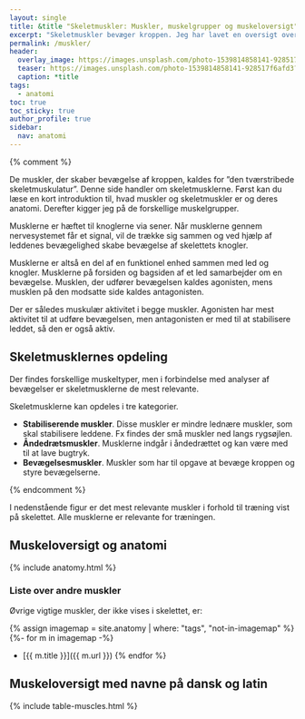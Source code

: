 ```yaml
---
layout: single
title: &title "Skeletmuskler: Muskler, muskelgrupper og muskeloversigt"
excerpt: "Skeletmuskler bevæger kroppen. Jeg har lavet en oversigt over muskler, muskelgrupper og muskel anatomi, hvor du kan se navne på kroppens muskler på latin og dansk."
permalink: /muskler/
header:
  overlay_image: https://images.unsplash.com/photo-1539814858141-928517f6afd3?ixlib=rb-1.2.1&ixid=eyJhcHBfaWQiOjEyMDd9&auto=format&fit=crop&w=1900&q=60
  teaser: https://images.unsplash.com/photo-1539814858141-928517f6afd3?ixlib=rb-1.2.1&ixid=eyJhcHBfaWQiOjEyMDd9&auto=format&fit=crop&w=400&q=60
  caption: *title
tags:
  - anatomi
toc: true
toc_sticky: true
author_profile: true
sidebar:
  nav: anatomi
---
```


{% comment %}

De muskler, der skaber bevægelse af kroppen, kaldes for ”den tværstribede skeletmuskulatur”. Denne side handler om skeletmusklerne. Først kan du læse en kort introduktion til, hvad muskler og skeletmuskler er og deres anatomi. Derefter kigger jeg på de forskellige muskelgrupper.

Musklerne er hæftet til knoglerne via sener. Når musklerne gennem nervesystemet får et signal, vil de trække sig sammen og ved hjælp af leddenes bevægelighed skabe bevægelse af skelettets knogler.

Musklerne er altså en del af en funktionel enhed sammen med led og knogler. Musklerne på forsiden og bagsiden af et led samarbejder om en bevægelse. Musklen, der udfører bevægelsen kaldes agonisten, mens musklen på den modsatte side kaldes antagonisten. 

Der er således muskulær aktivitet i begge muskler. Agonisten har mest aktivitet til at udføre bevægelsen, men antagonisten er med til at stabilisere leddet, så den er også aktiv. 

## Skeletmusklernes opdeling

Der findes forskellige muskeltyper, men i forbindelse med analyser af bevægelser er skeletmusklerne de mest relevante.

Skeletmusklerne kan opdeles i tre kategorier.

- **Stabiliserende muskler**. Disse muskler er mindre lednære muskler, som skal stabilisere leddene. Fx findes der små muskler ned langs rygsøjlen.
- **Åndedrætsmuskler**. Musklerne indgår i åndedrættet og kan være med til at lave bugtryk.
- **Bevægelsesmuskler**. Muskler som har til opgave at bevæge kroppen og styre bevægelserne.

{% endcomment %}

I nedenstående figur er det mest relevante muskler i forhold til træning vist på skelettet. Alle musklerne er relevante for træningen.

## Muskeloversigt og anatomi

{% include anatomy.html %}

### Liste over andre muskler

Øvrige vigtige muskler, der ikke vises i skelettet, er:

{% assign imagemap = site.anatomy | where: "tags", "not-in-imagemap" %}
{%- for m in imagemap -%}
- [{{ m.title }}]({{ m.url }})
{% endfor %}

## Muskeloversigt med navne på dansk og latin

{% include table-muscles.html %}
